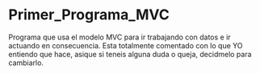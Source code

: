 # Primer_Programa_MVC
Programa que usa el modelo MVC para ir trabajando con datos e ir actuando en consecuencia. Esta totalmente comentado con lo que YO entiendo que hace, asique si teneis alguna duda o queja, decidmelo para cambiarlo.
